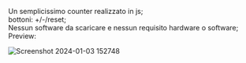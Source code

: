 Un semplicissimo counter realizzato in js;     
bottoni: +/-/reset;    
Nessun software da scaricare e nessun requisito hardware o software;    
Preview:

![Screenshot 2024-01-03 152748](https://github.com/TanoAnz/Counter-JS/assets/146529805/5dd689ca-e0a0-4f33-898c-337172c881b5)
